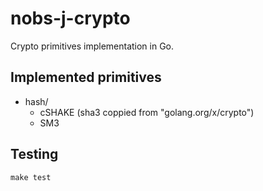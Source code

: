 # nobs-j-crypto

Crypto primitives implementation in Go.

## Implemented primitives
* hash/
    - cSHAKE (sha3 coppied from "golang.org/x/crypto")
    - SM3

## Testing
```
make test
```